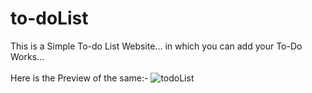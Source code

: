 # to-doList
This is a Simple To-do List Website... in which you can add your To-Do Works...
<br><br> Here is the Preview of the same:-
![todoList](https://user-images.githubusercontent.com/67111661/150790308-a28b7f65-1353-488b-9297-bc28441c4a4d.png)
